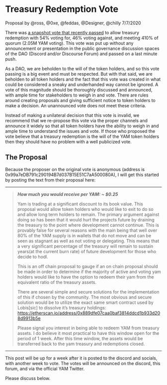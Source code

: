 # Treasury Redemption Vote

Proposal by @ross, @0xe, @feddas, @Designer, @chilly
7/7/2020

There was [a snapshot vote that recently passed](https://snapshot.org/#/yam.eth/proposal/0x48be1e680491b50416595d0a9a9f3e4b233edbf6b9977623fda63b1b5af3d3fc) to allow treasury redemption with 54% voting for, 46% voting against, and meeting 410% of quorum (2.05M YAM voting). This vote was put up without any announcement or presentation in the public governance discussion spaces of the DAO (Discord and/or Discourse Forum) and passed on a last minute push.

As a DAO, we are beholden to the will of the token holders, and so this vote passing is a big event and must be respected. But with that said, we are beholden to all token holders and the fact that this vote was created in what could be considered a sneaky and underhanded way cannot be ignored. A vote of this magnitude should be thoroughly discussed and announced, with ample time for stakeholders to weigh in and vote. There are rules around creating proposals and giving sufficient notice to token holders to make a decision. An unannounced vote does not meet these criteria.

Instead of making a unilateral decision that this vote is invalid, we recommend that we re-propose this vote via the proper channels and announce it widely so that all token holders have the ability to weigh in and ample time to understand the issues and vote. If those who proposed the vote believe that a treasury redemption is the will of the YAM token holders then they should have no problem with a well publicized vote.

## The Proposal

Because the proposer on the original vote is anonymous (address is 0x99a7eDB791c290194B7d037B15E51C7aA500080A), I will get this started by posting the text from their proposal here:

---

>***How much you would receive per YAM: ~ $0.25***
>
>Yam is trading at a significant discount to its book value. This proposal would allow token holders who would like to exit to do so and allow long term holders to remain. The primary argument against doing so has been that it would hurt the projects future by draining the treasury to the point where development cannot continue. This is provably false for several reasons with the main being that well over 80% of the YAM supply is in wallets that do not move and can be seen as stagnant as well as not voting or delegating. This means that a very significant percentage of the treasury will remain to sustain years(at the current burn rate) of future development for those who decide to hodl.
>
>This is an off chain proposal to gauge if an on chain proposal should be made in order to determine if the majority of active and voting yam holders would like to have the option to redeem their yam from the equivalent ratio of the treasury assets.
>
>There are several simple and secure solutions for the implementation of this if chosen by the community. The most obvious and secure solution would be to utilize the exact same smart contract used by Lobis[sic] to dissolve it’s treasury holdings: <https://etherscan.io/address/0x889dfe07caa0baf3814ddcd1b933d208d9913b5e>
>
>Please signal you interest in being able to redeem YAM from treasury assets. I do believe it most practical to have this window open for the period of 1 week. After this time window, the assets would be transferred back to the yam treasury and redemptions closed.

---

This post will be up for a week after it is posted to the discord and socials, with another week to vote. The votes will be announced on the discord, this forum, and via the official YAM Twitter.

Please discuss below.